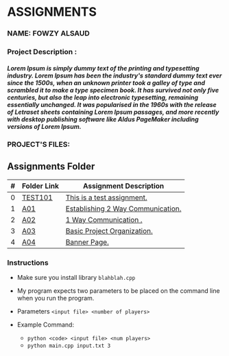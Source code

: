 # ASSIGNMENTS
### NAME: FOWZY ALSAUD
### Project Description :
##### Lorem Ipsum is simply dummy text of the printing and typesetting industry. Lorem Ipsum has been the industry's standard dummy text ever since the 1500s, when an unknown printer took a galley of type and scrambled it to make a type specimen book. It has survived not only five centuries, but also the leap into electronic typesetting, remaining essentially unchanged. It was popularised in the 1960s with the release of Letraset sheets containing Lorem Ipsum passages, and more recently with desktop publishing software like Aldus PageMaker including versions of Lorem Ipsum. 
### PROJECT'S FILES:
##  Assignments Folder
|   #   | Folder Link | Assignment Description |
| :---: | ----------- | ---------------------- |
|   0   | <a href="TEST101">TEST101</a>     | <a href="TEST101">This is a test assignment.</a>      |
|   1   | <a href="https://docs.google.com/spreadsheets/d/1ze4P6yJUVEn5Y1wZLXW2LwMjW1EbyMlC1t6ldwFu_0A/edit?usp=sharing">A01</a>     | <a href="https://docs.google.com/spreadsheets/d/1ze4P6yJUVEn5Y1wZLXW2LwMjW1EbyMlC1t6ldwFu_0A/edit?usp=sharing">Establishing 2 Way Communication.</a>      |
|   2   | <a href="../../../">A02</a>     | <a href="../../../">1 Way Communication .</a>      |
|   3   | <a href="A03">A03</a>     | <a href="A03">Basic Project Organization.</a>    |
|   4   | <a href="A04">A04</a>    | <a href="A04">Banner Page.</a>      | 

### Instructions

- Make sure you install library `blahblah.cpp`
- My program expects two parameters to be placed on the command line when you run the program.
- Parameters `<input file> <number of players>`

- Example Command:
    - `python <code> <input file> <num players>`
    - `python main.cpp input.txt 3`

